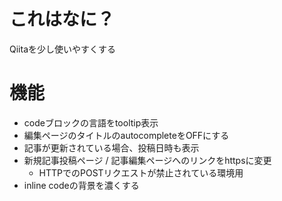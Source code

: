 # これはなに？
Qiitaを少し使いやすくする

# 機能
* codeブロックの言語をtooltip表示
* 編集ページのタイトルのautocompleteをOFFにする
* 記事が更新されている場合、投稿日時も表示
* 新規記事投稿ページ / 記事編集ページへのリンクをhttpsに変更
  * HTTPでのPOSTリクエストが禁止されている環境用
* inline codeの背景を濃くする
